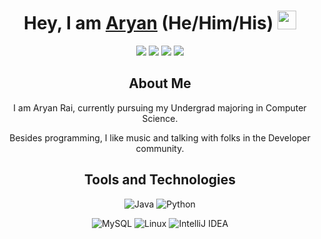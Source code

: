 <!-------------------------------------------------------Hey, I'm Aryan------------------------------>
<div align="center">
    <h1>Hey, I am <a href="https://twitter.com/Aryann_nnn" target="_blank">Aryan</a> (He/Him/His) <img src="https://media.giphy.com/media/hvRJCLFzcasrR4ia7z/giphy.gif" width="30px">
</h1>
</div>

<!----------------------------------------------------Social Media------------------------------------------->

<div align="center">

<a href="https://github.com/aaryanrr"><img src="https://img.shields.io/badge/GitHub-100000?style=for-the-badge&logo=github&logoColor=white"></a>
<a href="https://twitter.com/Aryann_nnn"><img src="https://img.shields.io/badge/Twitter-1DA1F2?style=for-the-badge&logo=twitter&logoColor=white"></a>
<a href="https://stackoverflow.com/users/16052153/aaryanrr?tab=profile"><img src="https://img.shields.io/badge/Stack_Overflow-FE7A16?style=for-the-badge&logo=stack-overflow&logoColor=white"></a>
<a href="https://www.hackerrank.com/raiaryan2422"><img src="https://img.shields.io/badge/-Hackerrank-2EC866?style=for-the-badge&logo=HackerRank&logoColor=white"></a>

</div>

<!---------------------------------------------------------- About Me---------------------------------------------------->
<div align="center">
    <h2>About Me</h2>
    <p>I am Aryan Rai, currently pursuing my Undergrad majoring in Computer Science.</p>
    <p>Besides programming, I like music and talking with folks in the Developer community.</p>
</div>

<!-------------------------------------------------------Tools and Technologies----------------------------------------->

<div align="center">
    <h2>Tools and Technologies</h2>

![Java](https://img.shields.io/badge/java-%23ED8B00.svg?style=for-the-badge&logo=java&logoColor=white)
![Python](https://img.shields.io/badge/Python-FFD43B?style=for-the-badge&logo=python&logoColor=darkgreen)

![MySQL](https://img.shields.io/badge/MySQL-00000F?style=for-the-badge&logo=mysql&logoColor=white)
![Linux](https://img.shields.io/badge/Linux-FCC624?style=for-the-badge&logo=linux&logoColor=black)
![IntelliJ IDEA](https://img.shields.io/badge/IntelliJIDEA-000000.svg?style=for-the-badge&logo=intellij-idea&logoColor=white)


</div>
